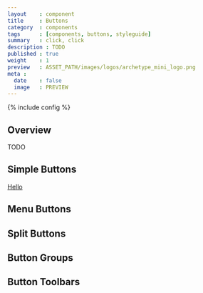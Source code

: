 ```yaml
---
layout    : component
title     : Buttons
category  : components
tags      : [components, buttons, styleguide]
summary   : click, click
description : TODO
published : true
weight    : 1
preview   : ASSET_PATH/images/logos/archetype_mini_logo.png
meta :
  date    : false
  image   : PREVIEW
---
```

{% include config %}

## Overview

TODO

## Simple Buttons

<div class="examples">
  <div class="preview">
    <a href="#" class="medium primary button">Hello</a>
  </div>
</div>

## Menu Buttons



## Split Buttons



## Button Groups



## Button Toolbars

